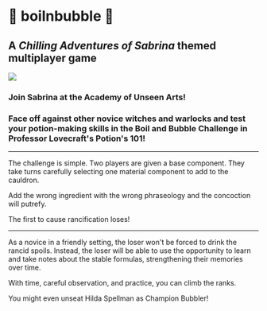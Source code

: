 # :crystal_ball: boilnbubble :crystal_ball:
## A _Chilling Adventures of Sabrina_ themed multiplayer game
![](https://media.giphy.com/media/26orHbAzJmKriiDVZG/giphy.gif)


### Join Sabrina at the Academy of Unseen Arts! 
### Face off against other novice witches and warlocks and test your potion-making skills in the Boil and Bubble Challenge in Professor Lovecraft's Potion's 101!

---

The challenge is simple. Two players are given a base component. They take turns carefully selecting one material component to add to the cauldron. 

Add the wrong ingredient with the wrong phraseology and the concoction will putrefy. 

The first to cause rancification loses!

---

As a novice in a friendly setting, the loser won't be forced to drink the rancid spoils. Instead, the loser will be able to use the opportunity to learn and take notes about the stable formulas, strengthening their memories over time. 

With time, careful observation, and practice, you can climb the ranks. 

You might even unseat Hilda Spellman as Champion Bubbler!

